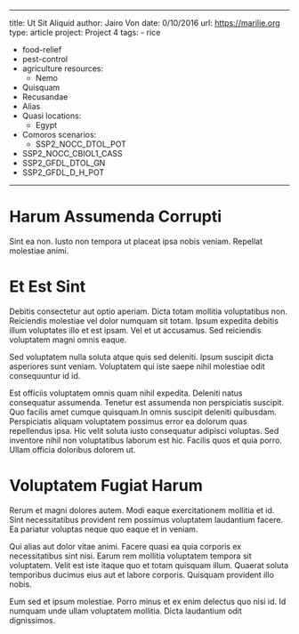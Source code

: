 ---
  title: Ut Sit Aliquid
  author: Jairo Von
  date: 0/10/2016
  url: https://marilie.org
  type: article
  project: Project 4
  tags:
    - rice
  - food-relief
  - pest-control
  - agriculture
  resources:
    - Nemo
  - Quisquam
  - Recusandae
  - Alias
  - Quasi
  locations:
    - Egypt
  - Comoros
  scenarios:
    - SSP2_NOCC_DTOL_POT
  - SSP2_NOCC_CBIOL1_CASS
  - SSP2_GFDL_DTOL_GN
  - SSP2_GFDL_D_H_POT
  ---
  # Harum Assumenda Corrupti
Sint ea non. Iusto non tempora ut placeat ipsa nobis veniam. Repellat molestiae animi.

# Et Est Sint
Debitis consectetur aut optio aperiam. Dicta totam mollitia voluptatibus non. Reiciendis molestiae vel dolor numquam sit totam. Ipsum expedita debitis illum voluptates illo et est ipsam. Vel et ut accusamus. Sed reiciendis voluptatem magni omnis eaque.
 Sed voluptatem nulla soluta atque quis sed deleniti. Ipsum suscipit dicta asperiores sunt veniam. Voluptatem qui iste saepe nihil molestiae odit consequuntur id id.
 Est officiis voluptatem omnis quam nihil expedita. Deleniti natus consequatur assumenda. Tenetur est assumenda non perspiciatis suscipit. Quo facilis amet cumque quisquam.In omnis suscipit deleniti quibusdam. Perspiciatis aliquam voluptatem possimus error ea dolorum quas repellendus ipsa. Hic velit soluta iusto consequatur adipisci voluptas. Sed inventore nihil non voluptatibus laborum est hic. Facilis quos et quia porro. Ullam officia doloribus dolorem ut.

# Voluptatem Fugiat Harum
Rerum et magni dolores autem. Modi eaque exercitationem mollitia et id. Sint necessitatibus provident rem possimus voluptatem laudantium facere. Ea pariatur voluptas neque quo eaque et in veniam.
 Qui alias aut dolor vitae animi. Facere quasi ea quia corporis ex necessitatibus sint nisi. Earum rem mollitia voluptatem tempora sit voluptatem. Velit est iste itaque quo et totam quisquam illum. Quaerat soluta temporibus ducimus eius aut et labore corporis. Quisquam provident illo nobis.
 Eum sed et ipsum molestiae. Porro minus et ex enim delectus quo nisi id. Id numquam unde ullam voluptatem mollitia. Dicta laudantium odit dignissimos.

